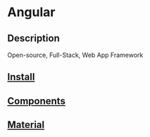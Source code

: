 # Angular

## Description

Open-source, Full-Stack, Web App Framework

## [Install](install.md)

## [Components](components.md)

## [Material](material.md/index.md)